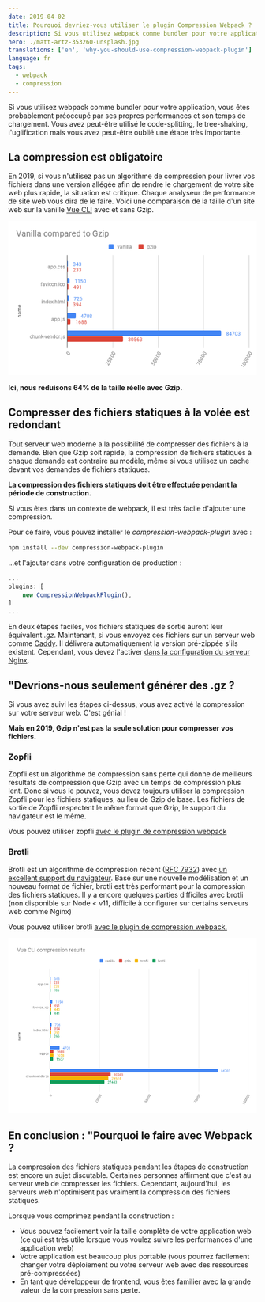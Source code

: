 ```yaml
---
date: 2019-04-02
title: Pourquoi devriez-vous utiliser le plugin Compression Webpack ?
description: Si vous utilisez webpack comme bundler pour votre application, vous êtes probablement préoccupé par ses propres performances et son temps de chargement. Vous avez peut-être utilisé le code-splitting, le tree-shaking, l'uglification mais vous avez peut-être oublié une étape très importante.
hero: ./matt-artz-353260-unsplash.jpg
translations: ['en', 'why-you-should-use-compression-webpack-plugin']
language: fr
tags:
  - webpack
  - compression
---
```


Si vous utilisez webpack comme bundler pour votre application, vous êtes probablement préoccupé par ses propres performances et son temps de chargement.
Vous avez peut-être utilisé le code-splitting, le tree-shaking, l'uglification mais vous avez peut-être oublié une étape très importante.

## La compression est obligatoire

En 2019, si vous n'utilisez pas un algorithme de compression pour livrer vos fichiers dans une version allégée afin de rendre le chargement de votre site web plus rapide, la situation est critique.
Chaque analyseur de performance de site web vous dira de le faire.
Voici une comparaison de la taille d'un site web sur la vanille [Vue CLI](https://cli.vuejs.org/) avec et sans Gzip.

![taille des fichiers de Vue CLI comparée à leur version gzip](./vue-cli-vanilla-size.png)

**Ici, nous réduisons 64% de la taille réelle avec Gzip.**

## Compresser des fichiers statiques à la volée est redondant

Tout serveur web moderne a la possibilité de compresser des fichiers à la demande.
Bien que Gzip soit rapide, la compression de fichiers statiques à chaque demande est contraire au modèle, même si vous utilisez un cache devant vos demandes de fichiers statiques.

**La compression des fichiers statiques doit être effectuée pendant la période de construction.**

Si vous êtes dans un contexte de webpack, il est très facile d'ajouter une compression.

Pour ce faire, vous pouvez installer le _compression-webpack-plugin_ avec :

```bash
npm install --dev compression-webpack-plugin
```

...et l'ajouter dans votre configuration de production :

```js
...
plugins: [
    new CompressionWebpackPlugin(),
]
...
```

En deux étapes faciles, vos fichiers statiques de sortie auront leur équivalent _.gz_.
Maintenant, si vous envoyez ces fichiers sur un serveur web comme [Caddy](https://caddyserver.com/).
Il délivrera automatiquement la version pré-zippée s'ils existent.
Cependant, vous devez l'activer [dans la configuration du serveur Nginx](http://nginx.org/en/docs/http/ngx_http_gzip_static_module.html).

## "Devrions-nous seulement générer des .gz ?

Si vous avez suivi les étapes ci-dessus, vous avez activé la compression sur votre serveur web. C'est génial !

**Mais en 2019, Gzip n'est pas la seule solution pour compresser vos fichiers.**

### Zopfli

Zopfli est un algorithme de compression sans perte qui donne de meilleurs résultats de compression que Gzip avec un temps de compression plus lent.
Donc si vous le pouvez, vous devez toujours utiliser la compression Zopfli pour les fichiers statiques, au lieu de Gzip de base.
Les fichiers de sortie de Zopfli respectent le même format que Gzip, le support du navigateur est le même.

Vous pouvez utiliser zopfli [avec le plugin de compression webpack](https://github.com/webpack-contrib/compression-webpack-plugin#using-zopfli)

### Brotli

Brotli est un algorithme de compression récent ([RFC 7932](https://tools.ietf.org/html/rfc7932)) avec [un excellent support du navigateur](https://caniuse.com/#search=brotli).
Basé sur une nouvelle modélisation et un nouveau format de fichier, brotli est très performant pour la compression des fichiers statiques.
Il y a encore quelques parties difficiles avec brotli (non disponible sur Node < v11, difficile à configurer sur certains serveurs web comme Nginx)

Vous pouvez utiliser brotli [avec le plugin de compression webpack.](https://github.com/webpack-contrib/compression-webpack-plugin#using-zopfli)

![résultats de compressions avec Vue CLI](./vue-cli-complete-size.png)

## En conclusion : "Pourquoi le faire avec Webpack ?

La compression des fichiers statiques pendant les étapes de construction est encore un sujet discutable.
Certaines personnes affirment que c'est au serveur web de compresser les fichiers.
Cependant, aujourd'hui, les serveurs web n'optimisent pas vraiment la compression des fichiers statiques.

Lorsque vous comprimez pendant la construction :

- Vous pouvez facilement voir la taille complète de votre application web (ce qui est très utile lorsque vous voulez suivre les performances d'une application web)
- Votre application est beaucoup plus portable (vous pourrez facilement changer votre déploiement ou votre serveur web avec des ressources pré-compressées)
- En tant que développeur de frontend, vous êtes familier avec la grande valeur de la compression sans perte.

